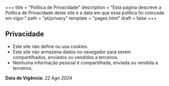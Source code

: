 +++
title = "Política de Privacidade"
description = "Esta página descreve a Política de Privacidade deste site e a data em que essa política foi colocada em vigor."
path = "pt/privacy"
template = "pages.html"
draft = false
+++

## Privacidade


- Este site não define ou usa cookies.
- Este site não armazena dados no navegador para serem compartilhados, enviados ou vendidos a terceiros.
- Nenhuma informação pessoal é compartilhada, enviada ou vendida a terceiros.

**Data de Vigência:** _22 Ago 2024_
